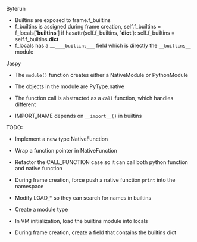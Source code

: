 Byterun

* Builtins are exposed to frame.f_builtins
* f_builtins is assigned during frame creation,
    self.f_builtins = f_locals['__builtins__']
    if hasattr(self.f_builtins, '__dict__'):
      self.f_builtins = self.f_builtins.__dict__
* f_locals has a __`____builtins___` field which is directly the `__builtins__` module


Jaspy

* The `module()` function creates either a NativeModule or PythonModule
* The objects in the module are PyType.native
* The function call is abstracted as a `call` function, which handles different

* IMPORT_NAME depends on `__import__()` in builtins

TODO:

* Implement a new type NativeFunction
* Wrap a function pointer in NativeFunction
* Refactor the CALL_FUNCTION case so it can call both python function and native function
* During frame creation, force push a native function `print` into the namespace
* Modify LOAD_* so they can search for names in builtins

* Create a module type
* In VM initialization, load the builtins module into locals
* During frame creation, create a field that contains the builtins dict

